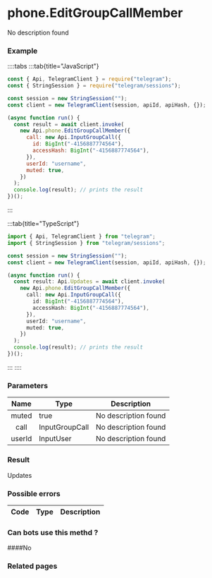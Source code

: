 # phone.EditGroupCallMember

No description found

### [](#example)Example

::::tabs
:::tab{title="JavaScript"}

```js
const { Api, TelegramClient } = require("telegram");
const { StringSession } = require("telegram/sessions");

const session = new StringSession("");
const client = new TelegramClient(session, apiId, apiHash, {});

(async function run() {
  const result = await client.invoke(
    new Api.phone.EditGroupCallMember({
      call: new Api.InputGroupCall({
        id: BigInt("-4156887774564"),
        accessHash: BigInt("-4156887774564"),
      }),
      userId: "username",
      muted: true,
    })
  );
  console.log(result); // prints the result
})();
```

:::

:::tab{title="TypeScript"}

```ts
import { Api, TelegramClient } from "telegram";
import { StringSession } from "telegram/sessions";

const session = new StringSession("");
const client = new TelegramClient(session, apiId, apiHash, {});

(async function run() {
  const result: Api.Updates = await client.invoke(
    new Api.phone.EditGroupCallMember({
      call: new Api.InputGroupCall({
        id: BigInt("-4156887774564"),
        accessHash: BigInt("-4156887774564"),
      }),
      userId: "username",
      muted: true,
    })
  );
  console.log(result); // prints the result
})();
```

:::
::::

### [](#parameters)Parameters

|  Name  | Type           | Description          |
| :----: | -------------- | -------------------- |
| muted  | true           | No description found |
|  call  | InputGroupCall | No description found |
| userId | InputUser      | No description found |

### [](#result)Result

Updates

### [](#possible-errors)Possible errors

| Code | Type | Description |
| :--: | ---- | ----------- |

### [](#can-bots-use-this-method)Can bots use this methd ?

####No

### [](#related-pages)Related pages
